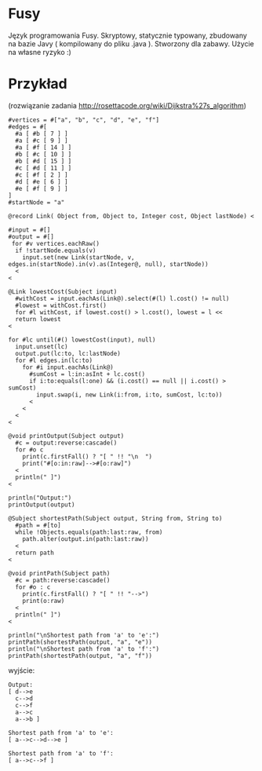 # Fusy
Język programowania Fusy. Skryptowy, statycznie typowany, zbudowany na bazie Javy ( kompilowany do pliku .java ). Stworzony dla zabawy. Użycie na własne ryzyko :)
# Przykład
(rozwiązanie zadania <a href="http://rosettacode.org/wiki/Dijkstra%27s_algorithm">http://rosettacode.org/wiki/Dijkstra%27s_algorithm</a>)
```
#vertices = #["a", "b", "c", "d", "e", "f"]
#edges = #[
  #a [ #b [ 7 ] ]
  #a [ #c [ 9 ] ]
  #a [ #f [ 14 ] ]
  #b [ #c [ 10 ] ]
  #b [ #d [ 15 ] ]
  #c [ #d [ 11 ] ]
  #c [ #f [ 2 ] ]
  #d [ #e [ 6 ] ]
  #e [ #f [ 9 ] ]
]
#startNode = "a"

@record Link( Object from, Object to, Integer cost, Object lastNode) <

#input = #[]
#output = #[]
 for #v vertices.eachRaw() 
  if !startNode.equals(v) 
    input.set(new Link(startNode, v, edges.in(startNode).in(v).as(Integer@, null), startNode))
  <
<

@Link lowestCost(Subject input)
  #withCost = input.eachAs(Link@).select(#(l) l.cost() != null)
  #lowest = withCost.first()
  for #l withCost, if lowest.cost() > l.cost(), lowest = l <<
  return lowest
<

for #lc until(#() lowestCost(input), null)
  input.unset(lc)
  output.put(lc:to, lc:lastNode)
  for #l edges.in(lc:to) 
    for #i input.eachAs(Link@) 
      #sumCost = l:in:asInt + lc.cost()
      if i:to:equals(l:one) && (i.cost() == null || i.cost() > sumCost) 
        input.swap(i, new Link(i:from, i:to, sumCost, lc:to))
      <
    <
  <
<

@void printOutput(Subject output)
  #c = output:reverse:cascade()
  for #o c 
    print(c.firstFall() ? "[ " !! "\n  ")
    print("#[o:in:raw]-->#[o:raw]")
  <
  println(" ]")
<

println("Output:")
printOutput(output)

@Subject shortestPath(Subject output, String from, String to)
  #path = #[to]
  while !Objects.equals(path:last:raw, from)
    path.alter(output.in(path:last:raw))
  <
  return path
<

@void printPath(Subject path)
  #c = path:reverse:cascade()
  for #o : c
    print(c.firstFall() ? "[ " !! "-->")
    print(o:raw)
  <
  println(" ]")
<

println("\nShortest path from 'a' to 'e':")
printPath(shortestPath(output, "a", "e"))
println("\nShortest path from 'a' to 'f':")
printPath(shortestPath(output, "a", "f"))
```
wyjście:
```
Output:
[ d-->e
  c-->d
  c-->f
  a-->c
  a-->b ]

Shortest path from 'a' to 'e':
[ a-->c-->d-->e ]

Shortest path from 'a' to 'f':
[ a-->c-->f ]
```
